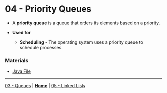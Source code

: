# 04 - Priority Queues

- A **priority queue** is a queue that orders its elements based on a priority.

- **Used for** 
  - **Scheduling** - The operating system uses a priority queue to schedule processes.


### Materials

* [Java File](./solution.java)

---

[03 - Queues](../03-queues/README.md) | **[Home](../README.md)** | [05 - Linked Lists](../05-linked-list/README.md)